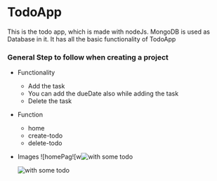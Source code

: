 # TodoApp
This is the todo app, which is made with nodeJs. MongoDB is used as Database in it. It has all the basic functionality of TodoApp

### General Step to follow when creating a project
 - Functionality
    - Add the task 
    - You can add the dueDate also while adding the task
    - Delete the task
    
 
 - Function
    - home
    - create-todo
    - delete-todo
    
 
 - Images
    ![homePag![w![with some todo](https://user-images.githubusercontent.com/66240716/225840353-4d6685a4-9c26-4896-a378-868ec397205e.png)
    
     
    ![with some todo](https://user-images.githubusercontent.com/66240716/225840417-aa0c42e5-8a98-4eab-ada1-5d9df8e606e5.png)

    

    
